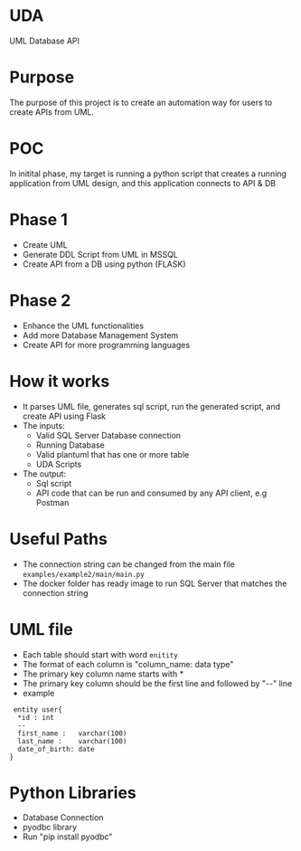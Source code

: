 # UDA
UML Database API

# Purpose
The purpose of this project is to create an automation way for users to create APIs from UML.

# POC
In initital phase, my target is running a python script that creates a running application from UML design, and this application connects to API & DB

# Phase 1
- Create UML
- Generate DDL Script from UML in MSSQL
- Create API from a DB using python (FLASK)

 # Phase 2
 - Enhance the UML functionalities
 - Add more Database Management System
 - Create API for more programming languages 

 # How it works
- It parses UML file, generates sql script, run the generated script, and create API using Flask
- The inputs:
    - Valid SQL Server Database connection
    - Running Database
    - Valid plantuml that has one or more table
    - UDA Scripts
- The output:
    - Sql script
    - API code that can be run and consumed by any API client, e.g Postman

# Useful Paths
- The connection string can be changed from the main file `examples/example2/main/main.py`
- The docker folder has ready image to run SQL Server that matches the connection string

# UML file
- Each table should start with word `enitity`
- The format of each column is "column_name: data type"
- The primary key column name starts with *
- The primary key column should be the first line and followed by "--" line
- example
```
 entity user{
  *id : int
  --
  first_name :   varchar(100)
  last_name :    varchar(100)
  date_of_birth: date
}
```

# Python Libraries

- Database Connection
- pyodbc library
- Run "pip install pyodbc"

